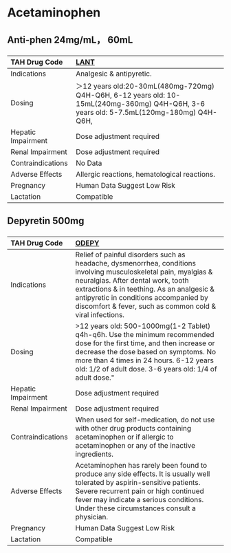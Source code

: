 # Acetaminophen

## Anti-phen 24mg/mL， 60mL

##### 

| TAH Drug Code      | [LANT](https://www.tahsda.org.tw/drugs/hissearch.php?drug_code=LANT)                                                                    |
|:-------------------|:----------------------------------------------------------------------------------------------------------------------------------------|
| Indications        | Analgesic & antipyretic.                                                                                                                |
| Dosing             | ＞12 years old:20-30mL(480mg-720mg) Q4H-Q6H, 6-12 years old: 10-15mL(240mg-360mg) Q4H-Q6H, 3-6 years old: 5-7.5mL(120mg-180mg) Q4H-Q6H, |
| Hepatic Impairment | Dose adjustment required                                                                                                                |
| Renal Impairment   | Dose adjustment required                                                                                                                |
| Contraindications  | No Data                                                                                                                                 |
| Adverse Effects    | Allergic reactions, hematological reactions.                                                                                            |
| Pregnancy          | Human Data Suggest Low Risk                                                                                                             |
| Lactation          | Compatible                                                                                                                              |

## Depyretin 500mg

##### 

| TAH Drug Code      | [ODEPY](https://www.tahsda.org.tw/drugs/hissearch.php?drug_code=ODEPY)                                                                                                                                                                                                                                   |
|:-------------------|:---------------------------------------------------------------------------------------------------------------------------------------------------------------------------------------------------------------------------------------------------------------------------------------------------------|
| Indications        | Relief of painful disorders such as headache, dysmenorrhea, conditions involving musculoskeletal pain, myalgias & neuralgias. After dental work, tooth extractions & in teething. As an analgesic & antipyretic in conditions accompanied by discomfort & fever, such as common cold & viral infections. |
| Dosing             | >12 years old: 500-1000mg(1-2 Tablet) q4h-q6h. Use the minimum recommended dose for the first time, and then increase or decrease the dose based on symptoms. No more than 4 times in 24 hours. 6-12 years old: 1/2 of adult dose. 3-6 years old: 1/4 of adult dose."                                    |
| Hepatic Impairment | Dose adjustment required                                                                                                                                                                                                                                                                                 |
| Renal Impairment   | Dose adjustment required                                                                                                                                                                                                                                                                                 |
| Contraindications  | When used for self-medication, do not use with other drug products containing acetaminophen or if allergic to acetaminophen or any of the inactive ingredients.                                                                                                                                          |
| Adverse Effects    | Acetaminophen has rarely been found to produce any side effects. It is usually well tolerated by aspirin-sensitive patients. Severe recurrent pain or high continued fever may indicate a serious conditions. Under these circumstances consult a physician.                                             |
| Pregnancy          | Human Data Suggest Low Risk                                                                                                                                                                                                                                                                              |
| Lactation          | Compatible                                                                                                                                                                                                                                                                                               |

